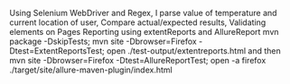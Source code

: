 Using Selenium WebDriver and Regex, I parse value of temperature and current location of user, Compare actual/expected results, Validating elements on Pages Reporting using extentReports and AllureReport mvn package -DskipTests; mvn site -Dbrowser=Firefox -Dtest=ExtentReportsTest; open ./test-output/extentreports.html and then mvn site -Dbrowser=Firefox -Dtest=AllureReportTest; open -a firefox ./target/site/allure-maven-plugin/index.html
